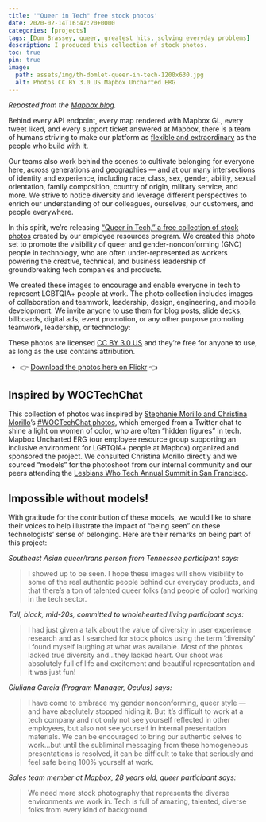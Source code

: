 ```yaml
---
title: '"Queer in Tech" free stock photos'
date: 2020-02-14T16:47:20+0000
categories: [projects]
tags: [Dom Brassey, queer, greatest hits, solving everyday problems]
description: I produced this collection of stock photos.
toc: true
pin: true
image:
  path: assets/img/th-domlet-queer-in-tech-1200x630.jpg
  alt: Photos CC BY 3.0 US Mapbox Uncharted ERG
---
```


_Reposted from the [Mapbox blog](https://blog.mapbox.com/queer-in-tech-free-stock-photos-from-mapbox-87aba2e7c7da)._

Behind every API endpoint, every map rendered with Mapbox GL, every tweet liked, and every support ticket answered at Mapbox, there is a team of humans striving to make our platform as [flexible and extraordinary](https://twitter.com/hashtag/builtwithmapbox) as the people who build with it.

Our teams also work behind the scenes to cultivate belonging for everyone here, across generations and geographies — and at our many intersections of identity and experience, including race, class, sex, gender, ability, sexual orientation, family composition, country of origin, military service, and more. We strive to notice diversity and leverage different perspectives to enrich our understanding of our colleagues, ourselves, our customers, and people everywhere.

In this spirit, we’re releasing [“Queer in Tech,” a free collection of stock photos](https://www.flickr.com/photos/mapbox/albums/72157713100349311/) created by our employee resources program. We created this photo set to promote the visibility of queer and gender-nonconforming (GNC) people in technology, who are often under-represented as workers powering the creative, technical, and business leadership of groundbreaking tech companies and products.

We created these images to encourage and enable everyone in tech to represent LGBTQIA+ people at work. The photo collection includes images of collaboration and teamwork, leadership, design, engineering, and mobile development. We invite anyone to use them for blog posts, slide decks, billboards, digital ads, event promotion, or any other purpose promoting teamwork, leadership, or technology:

These photos are licensed [CC BY 3.0 US](https://creativecommons.org/licenses/by/3.0/us/) and they’re free for anyone to use, as long as the use contains attribution.

- 👉 [Download the photos here on Flickr](https://www.flickr.com/photos/mapbox/albums/72157713100349311) 👈

## Inspired by WOCTechChat

This collection of photos was inspired by [Stephanie Morillo and Christina Morillo](https://modelviewculture.com/pieces/how-we-got-sponsorship-for-wocintech-photo-shoots)’s [\#WOCTechChat photos](https://www.flickr.com/photos/wocintechchat/albums), which emerged from a Twitter chat to shine a light on women of color, who are often “hidden figures” in tech. Mapbox Uncharted ERG (our employee resource group supporting an inclusive environment for LGBTQIA+ people at Mapbox) organized and sponsored the project. We consulted Christina Morillo directly and we sourced “models” for the photoshoot from our internal community and our peers attending the [Lesbians Who Tech Annual Summit in San Francisco](https://lesbianswhotech.org/).

## Impossible without models!

With gratitude for the contribution of these models, we would like to share their voices to help illustrate the impact of “being seen” on these technologists’ sense of belonging. Here are their remarks on being part of this project:

_Southeast Asian queer/trans person from Tennessee participant says:_

> I showed up to be seen. I hope these images will show visibility to some of the real authentic people behind our everyday products, and that there’s a ton of talented queer folks (and people of color) working in the tech sector.

_Tall, black, mid-20s, committed to wholehearted living participant says:_

> I had just given a talk about the value of diversity in user experience research and as I searched for stock photos using the term ‘diversity’ I found myself laughing at what was available. Most of the photos lacked true diversity and…they lacked heart. Our shoot was absolutely full of life and excitement and beautiful representation and it was just fun\!

_Giuliana Garcia (Program Manager, Oculus) says:_

> I have come to embrace my gender nonconforming, queer style — and have absolutely stopped hiding it. But it’s difficult to work at a tech company and not only not see yourself reflected in other employees, but also not see yourself in internal presentation materials. We can be encouraged to bring our authentic selves to work…but until the subliminal messaging from these homogeneous presentations is resolved, it can be difficult to take that seriously and feel safe being 100% yourself at work.

_Sales team member at Mapbox, 28 years old, queer participant says:_

> We need more stock photography that represents the diverse environments we work in. Tech is full of amazing, talented, diverse folks from every kind of background.
